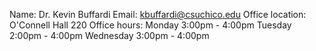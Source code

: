 Name: Dr. Kevin Buffardi
Email: kbuffardi@csuchico.edu
Office location: O'Connell Hall 220
Office hours: Monday    3:00pm - 4:00pm
			  Tuesday   2:00pm - 4:00pm
			  Wednesday 3:00pm - 4:00pm